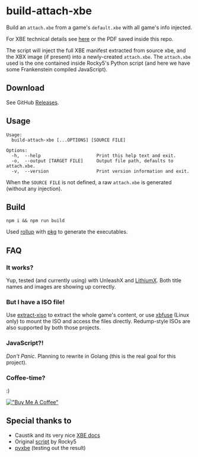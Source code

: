 # build-attach-xbe

Build an `attach.xbe` from a game's `default.xbe` with all game's info injected.

For XBE technical details see [here](http://www.caustik.com/cxbx/download/xbe.htm) or the PDF saved inside this repo.

The script will inject the full XBE manifest extracted from source xbe, and the XBX image (if present) into a newly-created `attach.xbe`. The `attach.xbe` used is the one contained inside Rocky5's Python script (and here we have some Frankenstein compiled JavaScript).

## Download

See GitHub [Releases](https://github.com/greguz/attach-xbe-builder/releases/latest).

## Usage

```
Usage:
  build-attach-xbe [...OPTIONS] [SOURCE FILE]

Options:
  -h,  --help                     Print this help text and exit.
  -o,  --output [TARGET FILE]     Output file path, defaults to attach.xbe.
  -v,  --version                  Print version information and exit.
```

When the `SOURCE FILE` is not defined, a raw `attach.xbe` is generated (without any injection).

## Build

```
npm i && npm run build
```

Used [rollup](https://rollupjs.org/) with [pkg](https://github.com/vercel/pkg) to generate the executables.

## FAQ

### It works?

Yup, tested (and currently using) with UnleashX and [LithiumX](https://github.com/Ryzee119/LithiumX). Both title names and images are showing up correctly.

### But I have a ISO file!

Use [extract-xiso](https://github.com/XboxDev/extract-xiso) to extract the whole game's content, or use [xbfuse](https://github.com/multimediamike/xbfuse) (Linux only) to mount the ISO and access the files directly. Redump-style ISOs are also supported by both those projects.

### JavaScript?!

_Don't Panic_. Planning to rewrite in Golang (this is the real goal for this project).

### Coffee-time?

:)

[!["Buy Me A Coffee"](https://www.buymeacoffee.com/assets/img/custom_images/orange_img.png)](https://www.buymeacoffee.com/greguz)


## Special thanks to

- Caustik and its very nice [XBE docs](http://www.caustik.com/cxbx/download/xbe.htm)
- Original [script](https://github.com/Rocky5/XBMC4Gamers/blob/master/Mod%20Files/system/scripts/XBMC4Gamers%20Extras/XISO%20to%20HDD%20Installer/default.py) by Rocky5
- [pyxbe](https://github.com/mborgerson/pyxbe) (testing out the result)
